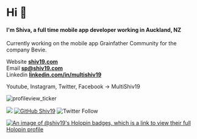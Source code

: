 <!--
**shiv19/shiv19** is a ✨ _special_ ✨ repository because its `README.md` (this file) appears on your GitHub profile.

Here are some ideas to get you started:

- 🔭 I’m currently working on ...
- 🌱 I’m currently learning ...
- 👯 I’m looking to collaborate on ...
- 🤔 I’m looking for help with ...
- 💬 Ask me about ...
- 📫 How to reach me: ...
- 😄 Pronouns: ...
- ⚡ Fun fact: ...
-->

<h1 align="left">Hi 👋</h1>
<h4 align="left">I'm Shiva, a full time mobile app developer working in Auckland, NZ</h4>

Currently working on the mobile app Grainfather Community for the company Bevie.

Website **[shiv19.com](https://shiv19.com/)**<br>
Email **[sp@shiv19.com](mailto:sp@shiv19.com)**<br>
Linkedin **[linkedin.com/in/multishiv19](https://linkedin.com/in/multishiv19)**<br>

Youtube, Instagram, Twitter, Facebook -> MultiShiv19
<br>
<p align="left"> <img src="https://komarev.com/ghpvc/?username=multishiv19" alt="profileview_ticker" /> </p>

![](https://hit.yhype.me/github/profile?user_id=9407019)
[![GitHub Shiv19](https://img.shields.io/github/followers/shiv19?label=follow&style=social)](https://github.com/shiv19)
![Twitter Follow](https://img.shields.io/twitter/follow/multishiv19?style=social)

[![An image of @shiv19's Holopin badges, which is a link to view their full Holopin profile](https://holopin.me/shiv19)](https://holopin.io/@shiv19)

